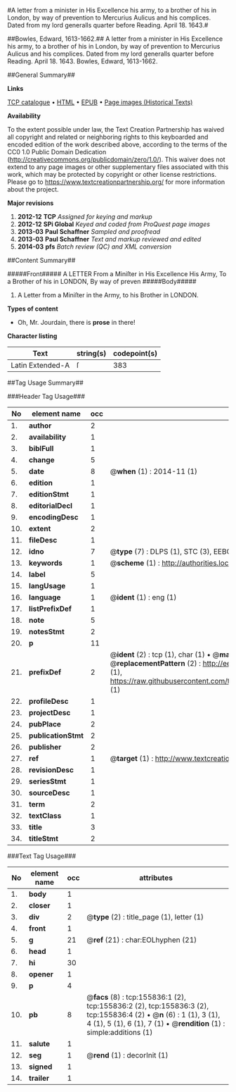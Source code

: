 #A letter from a minister in His Excellence his army, to a brother of his in London, by way of prevention to Mercurius Aulicus and his complices. Dated from my lord generalls quarter before Reading. April 18. 1643.#

##Bowles, Edward, 1613-1662.##
A letter from a minister in His Excellence his army, to a brother of his in London, by way of prevention to Mercurius Aulicus and his complices. Dated from my lord generalls quarter before Reading. April 18. 1643.
Bowles, Edward, 1613-1662.

##General Summary##

**Links**

[TCP catalogue](http://www.ota.ox.ac.uk/tcp/)  • 
[HTML](http://tei.it.ox.ac.uk/tcp/Texts-HTML/free/A74/A74964.html)  • 
[EPUB](http://tei.it.ox.ac.uk/tcp/Texts-EPUB/free/A74/A74964.epub) • 
[Page images (Historical Texts)](https://historicaltexts.jisc.ac.uk/eebo-99858839e)

**Availability**

To the extent possible under law, the Text Creation Partnership has waived all copyright and related or neighboring rights to this keyboarded and encoded edition of the work described above, according to the terms of the CC0 1.0 Public Domain Dedication (http://creativecommons.org/publicdomain/zero/1.0/). This waiver does not extend to any page images or other supplementary files associated with this work, which may be protected by copyright or other license restrictions. Please go to https://www.textcreationpartnership.org/ for more information about the project.

**Major revisions**

1. __2012-12__ __TCP__ *Assigned for keying and markup*
1. __2012-12__ __SPi Global__ *Keyed and coded from ProQuest page images*
1. __2013-03__ __Paul Schaffner__ *Sampled and proofread*
1. __2013-03__ __Paul Schaffner__ *Text and markup reviewed and edited*
1. __2014-03__ __pfs__ *Batch review (QC) and XML conversion*

##Content Summary##

#####Front#####
A LETTER From a Miniſter in His Excellence His Army, To a Brother of his in LONDON, By way of preven
#####Body#####

1. A Letter from a Miniſter in the Army, to his Brother in LONDON.

**Types of content**

  * Oh, Mr. Jourdain, there is **prose** in there!

**Character listing**


|Text|string(s)|codepoint(s)|
|---|---|---|
|Latin Extended-A|ſ|383|

##Tag Usage Summary##

###Header Tag Usage###

|No|element name|occ|attributes|
|---|---|---|---|
|1.|__author__|2||
|2.|__availability__|1||
|3.|__biblFull__|1||
|4.|__change__|5||
|5.|__date__|8| @__when__ (1) : 2014-11 (1)|
|6.|__edition__|1||
|7.|__editionStmt__|1||
|8.|__editorialDecl__|1||
|9.|__encodingDesc__|1||
|10.|__extent__|2||
|11.|__fileDesc__|1||
|12.|__idno__|7| @__type__ (7) : DLPS (1), STC (3), EEBO-CITATION (1), PROQUEST (1), VID (1)|
|13.|__keywords__|1| @__scheme__ (1) : http://authorities.loc.gov/ (1)|
|14.|__label__|5||
|15.|__langUsage__|1||
|16.|__language__|1| @__ident__ (1) : eng (1)|
|17.|__listPrefixDef__|1||
|18.|__note__|5||
|19.|__notesStmt__|2||
|20.|__p__|11||
|21.|__prefixDef__|2| @__ident__ (2) : tcp (1), char (1)  •  @__matchPattern__ (2) : ([0-9\-]+):([0-9IVX]+) (1), (.+) (1)  •  @__replacementPattern__ (2) : http://eebo.chadwyck.com/downloadtiff?vid=$1&page=$2 (1), https://raw.githubusercontent.com/textcreationpartnership/Texts/master/tcpchars.xml#$1 (1)|
|22.|__profileDesc__|1||
|23.|__projectDesc__|1||
|24.|__pubPlace__|2||
|25.|__publicationStmt__|2||
|26.|__publisher__|2||
|27.|__ref__|1| @__target__ (1) : http://www.textcreationpartnership.org/docs/. (1)|
|28.|__revisionDesc__|1||
|29.|__seriesStmt__|1||
|30.|__sourceDesc__|1||
|31.|__term__|2||
|32.|__textClass__|1||
|33.|__title__|3||
|34.|__titleStmt__|2||


###Text Tag Usage###

|No|element name|occ|attributes|
|---|---|---|---|
|1.|__body__|1||
|2.|__closer__|1||
|3.|__div__|2| @__type__ (2) : title_page (1), letter (1)|
|4.|__front__|1||
|5.|__g__|21| @__ref__ (21) : char:EOLhyphen (21)|
|6.|__head__|1||
|7.|__hi__|30||
|8.|__opener__|1||
|9.|__p__|4||
|10.|__pb__|8| @__facs__ (8) : tcp:155836:1 (2), tcp:155836:2 (2), tcp:155836:3 (2), tcp:155836:4 (2)  •  @__n__ (6) : 1 (1), 3 (1), 4 (1), 5 (1), 6 (1), 7 (1)  •  @__rendition__ (1) : simple:additions (1)|
|11.|__salute__|1||
|12.|__seg__|1| @__rend__ (1) : decorInit (1)|
|13.|__signed__|1||
|14.|__trailer__|1||
